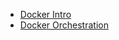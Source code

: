 
- [Docker Intro ](https://www.katacoda.com/courses/docker)
- [Docker Orchestration](https://www.katacoda.com/courses/docker-orchestration)


